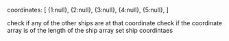 coordinates: [
  {1:null},
  {2:null},
  {3:null},
  {4:null},
  {5:null},
]

check if any of the other ships are at that coordinate
check if the coordinate array is of the length of the ship array
set ship coordintaes